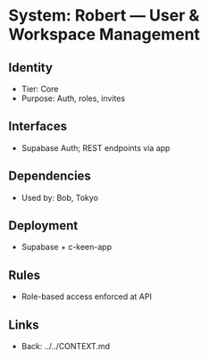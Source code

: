 # System: Robert — User & Workspace Management
## Identity
- Tier: Core
- Purpose: Auth, roles, invites
## Interfaces
- Supabase Auth; REST endpoints via app
## Dependencies
- Used by: Bob, Tokyo
## Deployment
- Supabase + c-keen-app
## Rules
- Role-based access enforced at API
## Links
- Back: ../../CONTEXT.md
